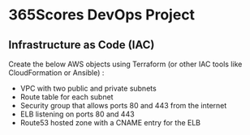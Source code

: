 # 365Scores DevOps Project
## Infrastructure as Code (IAC)
Create the below AWS objects using Terraform (or other IAC tools like
CloudFormation or Ansible) :
* VPC with two public and private subnets
* Route table for each subnet
* Security group that allows ports 80 and 443 from the internet
* ELB listening on ports 80 and 443
* Route53 hosted zone with a CNAME entry for the ELB